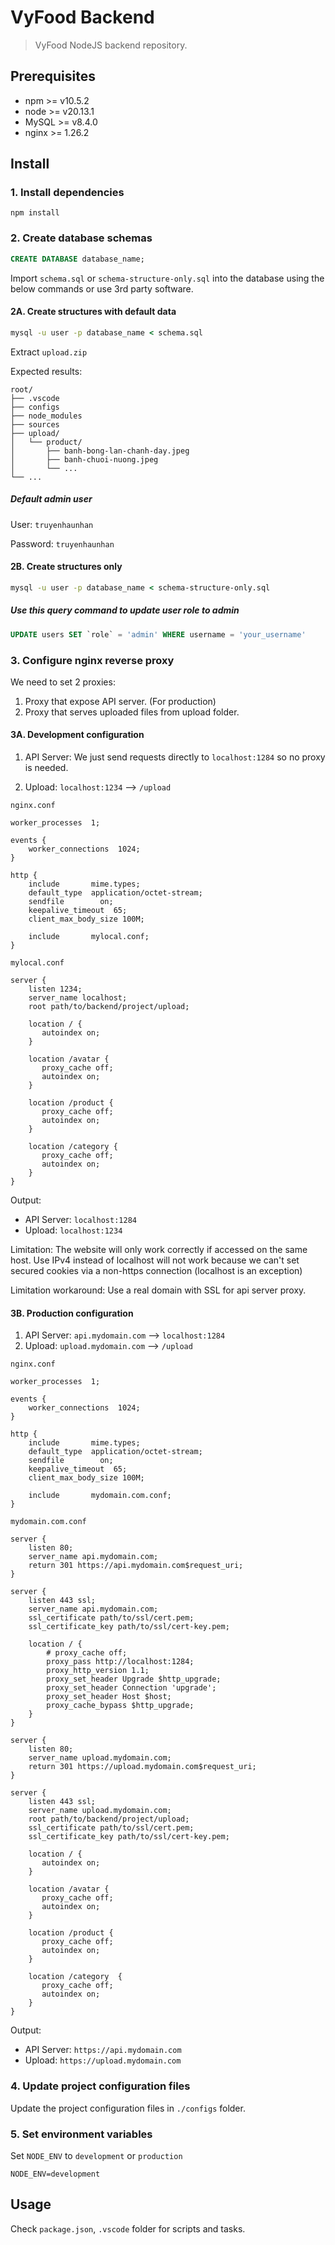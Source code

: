 # VyFood Backend

> VyFood NodeJS backend repository.

## Prerequisites

- npm >= v10.5.2
- node >= v20.13.1
- MySQL >= v8.4.0
- nginx >= 1.26.2

## Install

### 1. Install dependencies

```shell
npm install
```

### 2. Create database schemas

```sql
CREATE DATABASE database_name;
```

Import `schema.sql` or `schema-structure-only.sql` into the database using the below commands or use 3rd party software.

#### 2A. Create structures with default data

```cmd
mysql -u user -p database_name < schema.sql
```

Extract `upload.zip`

Expected results:

```plain
root/
├── .vscode
├── configs
├── node_modules
├── sources
├── upload/
│   └── product/
│       ├── banh-bong-lan-chanh-day.jpeg
│       ├── banh-chuoi-nuong.jpeg
│       └── ...
└── ...
```

##### Default admin user

User: `truyenhaunhan`

Password: `truyenhaunhan`

#### 2B. Create structures only

```cmd
mysql -u user -p database_name < schema-structure-only.sql
```

##### Use this query command to update user role to admin

```sql
UPDATE users SET `role` = 'admin' WHERE username = 'your_username'
```

### 3. Configure nginx reverse proxy

We need to set 2 proxies:

1. Proxy that expose API server. (For production)
2. Proxy that serves uploaded files from upload folder.

#### 3A. Development configuration

1. API Server: We just send requests directly to `localhost:1284` so no proxy is needed.

2. Upload: `localhost:1234` --> `/upload`

`nginx.conf`

```plain
worker_processes  1;

events {
    worker_connections  1024;
}

http {
    include       mime.types;
    default_type  application/octet-stream;
    sendfile        on;
    keepalive_timeout  65;
    client_max_body_size 100M;

    include       mylocal.conf;
}
```

`mylocal.conf`

```plain
server {
    listen 1234;
    server_name localhost;
    root path/to/backend/project/upload;

    location / {
       autoindex on;
    }

    location /avatar {
       proxy_cache off;
       autoindex on;
    }

    location /product {
       proxy_cache off;
       autoindex on;
    }

    location /category {
       proxy_cache off;
       autoindex on;
    }
}
```

Output:

- API Server: `localhost:1284`
- Upload: `localhost:1234`

Limitation: The website will only work correctly if accessed on the same host. Use IPv4 instead of localhost will not work because we can't set secured cookies via a non-https connection (localhost is an exception)

Limitation workaround: Use a real domain with SSL for api server proxy.

#### 3B. Production configuration

1. API Server: `api.mydomain.com` --> `localhost:1284`
2. Upload: `upload.mydomain.com` --> `/upload`

`nginx.conf`

```plain
worker_processes  1;

events {
    worker_connections  1024;
}

http {
    include       mime.types;
    default_type  application/octet-stream;
    sendfile        on;
    keepalive_timeout  65;
    client_max_body_size 100M;

    include       mydomain.com.conf;
}
```

`mydomain.com.conf`

```plain
server {
    listen 80;
    server_name api.mydomain.com;
    return 301 https://api.mydomain.com$request_uri;
}

server {
    listen 443 ssl;
    server_name api.mydomain.com;
    ssl_certificate path/to/ssl/cert.pem;
    ssl_certificate_key path/to/ssl/cert-key.pem;

    location / {
        # proxy_cache off;
        proxy_pass http://localhost:1284;
        proxy_http_version 1.1;
        proxy_set_header Upgrade $http_upgrade;
        proxy_set_header Connection 'upgrade';
        proxy_set_header Host $host;
        proxy_cache_bypass $http_upgrade;
    }
}

server {
    listen 80;
    server_name upload.mydomain.com;
    return 301 https://upload.mydomain.com$request_uri;
}

server {
    listen 443 ssl;
    server_name upload.mydomain.com;
    root path/to/backend/project/upload;
    ssl_certificate path/to/ssl/cert.pem;
    ssl_certificate_key path/to/ssl/cert-key.pem;

    location / {
       autoindex on;
    }

    location /avatar {
       proxy_cache off;
       autoindex on;
    }

    location /product {
       proxy_cache off;
       autoindex on;
    }

    location /category  {
       proxy_cache off;
       autoindex on;
    }
}
```

Output:

- API Server: `https://api.mydomain.com`
- Upload: `https://upload.mydomain.com`

### 4. Update project configuration files

Update the project configuration files in `./configs` folder.

### 5. Set environment variables

Set `NODE_ENV` to `development` or `production`

```shell
NODE_ENV=development
```

## Usage

Check `package.json`, `.vscode` folder for scripts and tasks.
